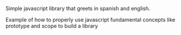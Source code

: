 Simple javascript library that greets in spanish and english.

Example of how to properly use javascript fundamental concepts like prototype and scope to build a library
